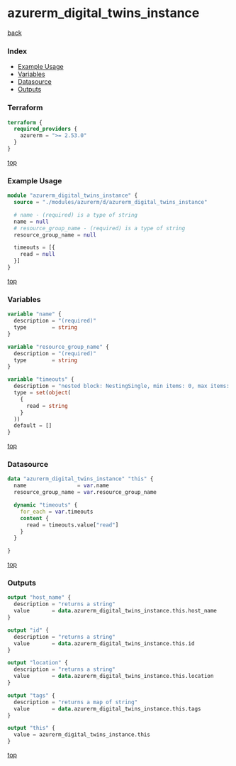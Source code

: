 # azurerm_digital_twins_instance

[back](../azurerm.md)

### Index

- [Example Usage](#example-usage)
- [Variables](#variables)
- [Datasource](#datasource)
- [Outputs](#outputs)

### Terraform

```terraform
terraform {
  required_providers {
    azurerm = ">= 2.53.0"
  }
}
```

[top](#index)

### Example Usage

```terraform
module "azurerm_digital_twins_instance" {
  source = "./modules/azurerm/d/azurerm_digital_twins_instance"

  # name - (required) is a type of string
  name = null
  # resource_group_name - (required) is a type of string
  resource_group_name = null

  timeouts = [{
    read = null
  }]
}
```

[top](#index)

### Variables

```terraform
variable "name" {
  description = "(required)"
  type        = string
}

variable "resource_group_name" {
  description = "(required)"
  type        = string
}

variable "timeouts" {
  description = "nested block: NestingSingle, min items: 0, max items: 0"
  type = set(object(
    {
      read = string
    }
  ))
  default = []
}
```

[top](#index)

### Datasource

```terraform
data "azurerm_digital_twins_instance" "this" {
  name                = var.name
  resource_group_name = var.resource_group_name

  dynamic "timeouts" {
    for_each = var.timeouts
    content {
      read = timeouts.value["read"]
    }
  }

}
```

[top](#index)

### Outputs

```terraform
output "host_name" {
  description = "returns a string"
  value       = data.azurerm_digital_twins_instance.this.host_name
}

output "id" {
  description = "returns a string"
  value       = data.azurerm_digital_twins_instance.this.id
}

output "location" {
  description = "returns a string"
  value       = data.azurerm_digital_twins_instance.this.location
}

output "tags" {
  description = "returns a map of string"
  value       = data.azurerm_digital_twins_instance.this.tags
}

output "this" {
  value = azurerm_digital_twins_instance.this
}
```

[top](#index)